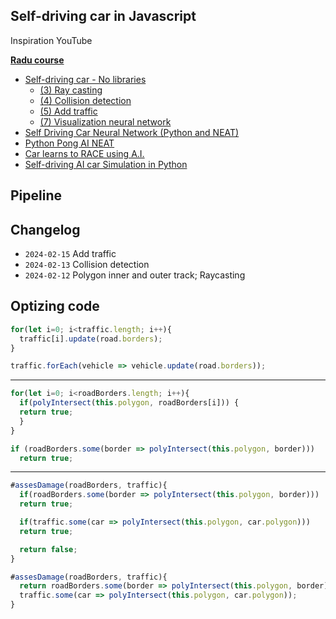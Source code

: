 ## Self-driving car in Javascript

Inspiration YouTube

**[Radu course](https://www.youtube.com/playlist?list=PLB0Tybl0UNfYoJE7ZwsBQoDIG4YN9ptyY)**

* [Self-driving car - No libraries](https://www.youtube.com/watch?v=NkI9ia2cLhc&list=PLB0Tybl0UNfYoJE7ZwsBQoDIG4YN9ptyY)
  - [(3) Ray casting](https://www.youtube.com/watch?v=2AKMSO2Gocs)
  - [(4) Collision detection](https://www.youtube.com/watch?v=M8kq2eJRIp0)
  - [(5) Add traffic](https://www.youtube.com/watch?v=M8kq2eJRIp0)
  - [(7) Visualization neural network](https://www.youtube.com/watch?v=lok3RVBwSqE)
* [Self Driving Car Neural Network (Python and NEAT)](https://www.youtube.com/watch?v=cFjYinc465M)
* [Python Pong AI NEAT](https://www.youtube.com/watch?v=2f6TmKm7yx0)
* [Car learns to RACE using A.I.](https://www.youtube.com/watch?v=DlD7TZb2jSM)
* [Self-driving AI car Simulation in Python](https://www.youtube.com/watch?v=Cy155O5R1Oo)

## Pipeline

## Changelog

* `2024-02-15` Add traffic
* `2024-02-13` Collision detection
* `2024-02-12` Polygon inner and outer track; Raycasting


## Optizing code

```javascript
for(let i=0; i<traffic.length; i++){
  traffic[i].update(road.borders);
}
```
```javascript
traffic.forEach(vehicle => vehicle.update(road.borders));
```

---

```javascript
for(let i=0; i<roadBorders.length; i++){
  if(polyIntersect(this.polygon, roadBorders[i])) {
  return true;
  }
}
```
```javascript
if (roadBorders.some(border => polyIntersect(this.polygon, border)))
  return true;
```

---

```javascript
#assesDamage(roadBorders, traffic){
  if(roadBorders.some(border => polyIntersect(this.polygon, border)))
  return true;

  if(traffic.some(car => polyIntersect(this.polygon, car.polygon)))
  return true;

  return false;
}
```
```javascript
#assesDamage(roadBorders, traffic){
  return roadBorders.some(border => polyIntersect(this.polygon, border)) ||
  traffic.some(car => polyIntersect(this.polygon, car.polygon));
}
```